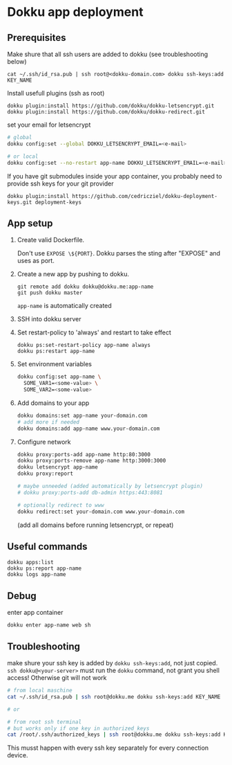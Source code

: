 # Dokku app deployment

## Prerequisites

Make shure that all ssh users are added to dokku (see troubleshooting below)

```
cat ~/.ssh/id_rsa.pub | ssh root@<dokku-domain.com> dokku ssh-keys:add KEY_NAME
```

Install usefull plugins (ssh as root)

```
dokku plugin:install https://github.com/dokku/dokku-letsencrypt.git
dokku plugin:install https://github.com/dokku/dokku-redirect.git
```

set your email for letsencrypt

```bash
# global
dokku config:set --global DOKKU_LETSENCRYPT_EMAIL=<e-mail>

# or local
dokku config:set --no-restart app-name DOKKU_LETSENCRYPT_EMAIL=<e-mail>
```

If you have git submodules inside your app container, you probably need to
provide ssh keys for your git provider

```
dokku plugin:install https://github.com/cedricziel/dokku-deployment-keys.git deployment-keys
```

## App setup

1. Create valid Dockerfile.

   Don't use `EXPOSE \${PORT}`. Dokku parses the sting after "EXPOSE" and uses
   as port.

2. Create a new app by pushing to dokku.

   ```
   git remote add dokku dokku@dokku.me:app-name
   git push dokku master
   ```

   `app-name` is automatically created

3. SSH into dokku server

4. Set restart-policy to 'always' and restart to take effect

   ```
   dokku ps:set-restart-policy app-name always
   dokku ps:restart app-name
   ```

5. Set environment variables

   ```bash
   dokku config:set app-name \
     SOME_VAR1=<some-value> \
     SOME_VAR2=<some-value>
   ```

6. Add domains to your app

   ```bash
   dokku domains:set app-name your-domain.com
   # add more if needed
   dokku domains:add app-name www.your-domain.com
   ```

7. Configure network

   ```bash
   dokku proxy:ports-add app-name http:80:3000
   dokku proxy:ports-remove app-name http:3000:3000
   dokku letsencrypt app-name
   dokku proxy:report

   # maybe unneeded (added automatically by letsencrypt plugin)
   # dokku proxy:ports-add db-admin https:443:8081

   # optionally redirect to www
   dokku redirect:set your-domain.com www.your-domain.com
   ```

   (add all domains before running letsencrypt, or repeat)

## Useful commands

```
dokku apps:list
dokku ps:report app-name
dokku logs app-name
```

## Debug

enter app container

```
dokku enter app-name web sh
```

## Troubleshooting

make shure your ssh key is added by `dokku ssh-keys:add`, not just copied.
`ssh dokku@<your-server>` must run the `dokku` command, not grant you shell
access! Otherwise git will not work

```bash
# from local maschine
cat ~/.ssh/id_rsa.pub | ssh root@dokku.me dokku ssh-keys:add KEY_NAME

# or

# from root ssh terminal
# but works only if one key in authorized_keys
cat /root/.ssh/authorized_keys | ssh root@dokku.me dokku ssh-keys:add KEY_NAME
```

This musst happen with every ssh key separately for every connection device.
